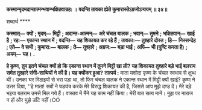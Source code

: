 **कस्मान्मृदमदान्तात्मन्भवान्भक्षितवान्रह: ।** **वदन्ति तावका ह्येते कुमारास्तेऽग्रजोऽप्ययम् ॥ ३४॥** 

शब्दार्थ **** 

**कस्मात्—** **क्यों** **; मृदम्—** **मिट्टी** **; अदान्त-आत्मन्—** **अरे चंचल बालक** **; भवान्—** **तुमने** **; भक्षितवान्—** **खाई है** **; रह:—** **एकान्त** **स्थान में** **; वदन्ति—** **यह शिकायत कर रहे हैं** **; तावका:—** **तुश्हारे दोस्त** **; हि—** **निस्सन्देह** **; एते—** **वे सभी** **; कुमारा:—** **बालक** **; ते—** **तुश्हारे** **; अग्रज:—** **बड़ा भाई** **; अपि—** **भी (पुष्टि करता है)** **; अयम्—** **यह।** **.** 

**हे कृष्ण, तुम इतने चंचल क्यों हो कि एकान्त स्थान में तुमने मिट्टी खा ली? यह शिकायत** **तुश्हारे बड़े भाई बलराम समेत तुश्हारे संगी-साथियों ने की है। यह क्योंकर हुआ?** **तात्पर्य :** माता यशोदा कृष्ण के चंचल स्वभाव से क्षुब्ध थीं। उनका घर मिठाइयों से भरा पड़ा था, तो फिर चंचल बालक ने एकान्त स्थान में मिट्टी क्यों खाई? कृष्ण ने उत्तर दिया, ''हे माता! सबों ने षड्यंत्र करके मेरे विरुद्ध शिकायत की है, जिससे आप मुझे दण्ड दें। मेरे बड़े भइया बलराम उनसे मिल गये हैं। वास्तव में मैंने यह काम नहीं किया। मेरी बात सत्य मानें। मुझ पर नाराज न हों और मुझे डाँटे नहीं।ÓÓ  